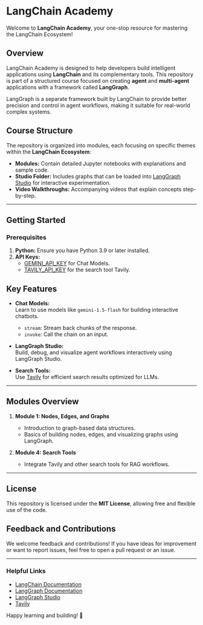 # LangChain Academy  

Welcome to **LangChain Academy**, your one-stop resource for mastering the LangChain Ecosystem!  

## Overview  

LangChain Academy is designed to help developers build intelligent applications using **LangChain** and its complementary tools. This repository is part of a structured course focused on creating **agent** and **multi-agent** applications with a framework called **LangGraph**.  

LangGraph is a separate framework built by LangChain to provide better precision and control in agent workflows, making it suitable for real-world complex systems.  

## Course Structure  

The repository is organized into modules, each focusing on specific themes within the **LangChain Ecosystem**:  

- **Modules:** Contain detailed Jupyter notebooks with explanations and sample code.  
- **Studio Folder:** Includes graphs that can be loaded into [LangGraph Studio](https://github.com/langchain-ai/langgraph-studio) for interactive experimentation.  
- **Video Walkthroughs:** Accompanying videos that explain concepts step-by-step.  

---

## Getting Started  

### Prerequisites  

1. **Python:** Ensure you have Python 3.9 or later installed.  
2. **API Keys:**  
   - [GEMINI_API_KEY](https://ai.google.dev/gemini-api/docs/api-key/) for Chat Models.  
   - [TAVILY_API_KEY](https://tavily.com/) for the search tool Tavily.  


## Key Features  

- **Chat Models:**  
   Learn to use models like `gemini-1.5-flash` for building interactive chatbots.  
   - `stream`: Stream back chunks of the response.  
   - `invoke`: Call the chain on an input.  

- **LangGraph Studio:**  
   Build, debug, and visualize agent workflows interactively using LangGraph Studio.  

- **Search Tools:**  
   Use [Tavily](https://tavily.com/) for efficient search results optimized for LLMs.  

---

## Modules Overview  

1. **Module 1: Nodes, Edges, and Graphs**  
   - Introduction to graph-based data structures.  
   - Basics of building nodes, edges, and visualizing graphs using LangGraph.  

2. **Module 4: Search Tools**  
   - Integrate Tavily and other search tools for RAG workflows.  

---

## License  

This repository is licensed under the **MIT License**, allowing free and flexible use of the code.  

## Feedback and Contributions  

We welcome feedback and contributions! If you have ideas for improvement or want to report issues, feel free to open a pull request or an issue.  

---  

### Helpful Links  

- [LangChain Documentation](https://docs.langchain.com/)  
- [LangGraph Documentation](https://langchain-ai.github.io/langgraph/)  
- [LangGraph Studio](https://github.com/langchain-ai/langgraph-studio)  
- [Tavily](https://tavily.com/)  

Happy learning and building! 🚀  